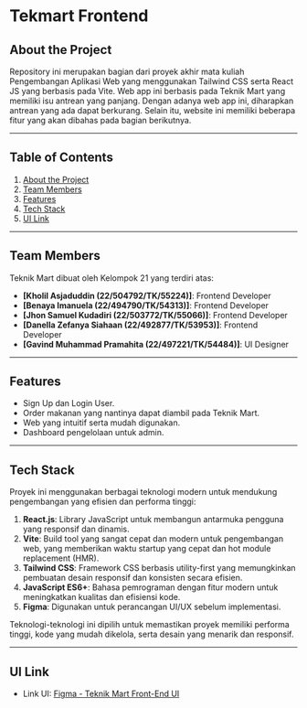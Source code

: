 # **Tekmart Frontend**

## **About the Project**
Repository ini merupakan bagian dari proyek akhir mata kuliah Pengembangan Aplikasi Web yang menggunakan Tailwind CSS serta React JS yang berbasis pada Vite. Web app ini berbasis pada Teknik Mart yang memiliki isu antrean yang panjang. Dengan adanya web app ini, diharapkan antrean yang ada dapat berkurang. Selain itu, website ini memiliki beberapa fitur yang akan dibahas pada bagian berikutnya.

---

## **Table of Contents**

1. [About the Project](#about-the-project)
2. [Team Members](#team-members)
3. [Features](#features)
4. [Tech Stack](#tech-stack)
5. [UI Link](#ui-link)

---

## **Team Members**
Teknik Mart dibuat oleh Kelompok 21 yang terdiri atas:
- **[Kholil Asjaduddin (22/504792/TK/55224)]**: Frontend Developer
- **[Benaya Imanuela (22/494790/TK/54313)]**: Frontend Developer
- **[Jhon Samuel Kudadiri (22/503772/TK/55066)]**: Frontend Developer
- **[Danella Zefanya Siahaan (22/492877/TK/53953)]**: Frontend Developer
- **[Gavind Muhammad Pramahita (22/497221/TK/54484)]**: UI Designer

---

## **Features**
- Sign Up dan Login User.
- Order makanan yang nantinya dapat diambil pada Teknik Mart.
- Web yang intuitif serta mudah digunakan.
- Dashboard pengelolaan untuk admin.

---

## **Tech Stack**
Proyek ini menggunakan berbagai teknologi modern untuk mendukung pengembangan yang efisien dan performa tinggi:

1. **React.js**: Library JavaScript untuk membangun antarmuka pengguna yang responsif dan dinamis.
2. **Vite**: Build tool yang sangat cepat dan modern untuk pengembangan web, yang memberikan waktu startup yang cepat dan hot module replacement (HMR).
3. **Tailwind CSS**: Framework CSS berbasis utility-first yang memungkinkan pembuatan desain responsif dan konsisten secara efisien.
4. **JavaScript ES6+**: Bahasa pemrograman dengan fitur modern untuk meningkatkan kualitas dan efisiensi kode.
5. **Figma**: Digunakan untuk perancangan UI/UX sebelum implementasi.

Teknologi-teknologi ini dipilih untuk memastikan proyek memiliki performa tinggi, kode yang mudah dikelola, serta desain yang menarik dan responsif.

---

## **UI Link**
- Link UI: [Figma - Teknik Mart Front-End UI](https://www.figma.com/design/iBt58WFSYR3tbkk3EwfS27/Front-End-UI-Teknik-Mart?node-id=0-1&t=qACdcI0XSjHBZa4h-1)
